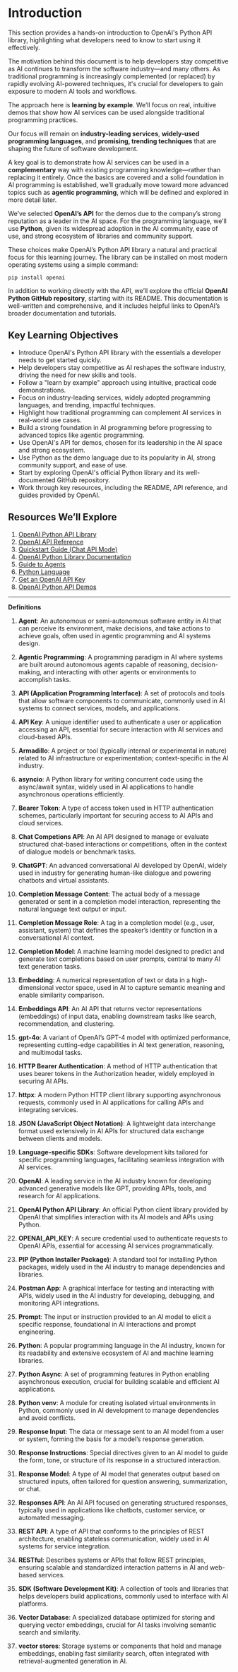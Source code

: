 # Introduction

This section provides a hands-on introduction to OpenAI's Python API library, highlighting what developers need to know to start using it effectively.

The motivation behind this document is to help developers stay competitive as AI continues to transform the software industry—and many others. As traditional programming is increasingly complemented (or replaced) by rapidly evolving AI-powered techniques, it's crucial for developers to gain exposure to modern AI tools and workflows.

The approach here is **learning by example**. We’ll focus on real, intuitive demos that show how AI services can be used alongside traditional programming practices.

Our focus will remain on **industry-leading services**, **widely-used programming languages**, and **promising, trending techniques** that are shaping the future of software development.

A key goal is to demonstrate how AI services can be used in a **complementary** way with existing programming knowledge—rather than replacing it entirely. Once the basics are covered and a solid foundation in AI programming is established, we’ll gradually move toward more advanced topics such as **agentic programming**, which will be defined and explored in more detail later.

We’ve selected **OpenAI’s API** for the demos due to the company’s strong reputation as a leader in the AI space. For the programming language, we’ll use **Python**, given its widespread adoption in the AI community, ease of use, and strong ecosystem of libraries and community support.

These choices make OpenAI’s Python API library a natural and practical focus for this learning journey. The library can be installed on most modern operating systems using a simple command:

```
pip install openai
```

In addition to working directly with the API, we’ll explore the official **OpenAI Python GitHub repository**, starting with its README. This documentation is well-written and comprehensive, and it includes helpful links to OpenAI’s broader documentation and tutorials.

## Key Learning Objectives

- Introduce OpenAI's Python API library with the essentials a developer needs to get started quickly.  
- Help developers stay competitive as AI reshapes the software industry, driving the need for new skills and tools.  
- Follow a "learn by example" approach using intuitive, practical code demonstrations.  
- Focus on industry-leading services, widely adopted programming languages, and trending, impactful techniques.  
- Highlight how traditional programming can complement AI services in real-world use cases.  
- Build a strong foundation in AI programming before progressing to advanced topics like agentic programming.  
- Use OpenAI's API for demos, chosen for its leadership in the AI space and strong ecosystem.  
- Use Python as the demo language due to its popularity in AI, strong community support, and ease of use.  
- Start by exploring OpenAI's official Python library and its well-documented GitHub repository.  
- Work through key resources, including the README, API reference, and guides provided by OpenAI.

## Resources We’ll Explore

1. [OpenAI Python API Library](https://github.com/openai/openai-python)
2. [OpenAI API Reference](https://platform.openai.com/docs/api-reference/introduction)
3. [Quickstart Guide (Chat API Mode)](https://platform.openai.com/docs/quickstart?api-mode=chat)
4. [OpenAI Python Library Documentation](https://platform.openai.com/docs/libraries?language=python)
5. [Guide to Agents](https://platform.openai.com/docs/guides/agents)
6. [Python Language](https://www.python.org/)
7. [Get an OpenAI API Key](https://www.youtube.com/watch?v=OB99E7Y1cMA)
8. [OpenAI Python API Demos](https://github.com/gitmark/openai-python-demos)

-----


**Definitions**

1. **Agent**: An autonomous or semi-autonomous software entity in AI that can perceive its environment, make decisions, and take actions to achieve goals, often used in agentic programming and AI systems design.

2. **Agentic Programming**: A programming paradigm in AI where systems are built around autonomous agents capable of reasoning, decision-making, and interacting with other agents or environments to accomplish tasks.

3. **API (Application Programming Interface)**: A set of protocols and tools that allow software components to communicate, commonly used in AI systems to connect services, models, and applications.

4. **API Key**: A unique identifier used to authenticate a user or application accessing an API, essential for secure interaction with AI services and cloud-based APIs.

5. **Armadillo**: A project or tool (typically internal or experimental in nature) related to AI infrastructure or experimentation; context-specific in the AI industry.

6. **asyncio**: A Python library for writing concurrent code using the async/await syntax, widely used in AI applications to handle asynchronous operations efficiently.

7. **Bearer Token**: A type of access token used in HTTP authentication schemes, particularly important for securing access to AI APIs and cloud services.

8. **Chat Competions API**: An AI API designed to manage or evaluate structured chat-based interactions or competitions, often in the context of dialogue models or benchmark tasks.

9. **ChatGPT**: An advanced conversational AI developed by OpenAI, widely used in industry for generating human-like dialogue and powering chatbots and virtual assistants.

10. **Completion Message Content**: The actual body of a message generated or sent in a completion model interaction, representing the natural language text output or input.

11. **Completion Message Role**: A tag in a completion model (e.g., user, assistant, system) that defines the speaker’s identity or function in a conversational AI context.

12. **Completion Model**: A machine learning model designed to predict and generate text completions based on user prompts, central to many AI text generation tasks.

13. **Embedding**: A numerical representation of text or data in a high-dimensional vector space, used in AI to capture semantic meaning and enable similarity comparison.

14. **Embeddings API**: An AI API that returns vector representations (embeddings) of input data, enabling downstream tasks like search, recommendation, and clustering.

15. **gpt-4o**: A variant of OpenAI’s GPT-4 model with optimized performance, representing cutting-edge capabilities in AI text generation, reasoning, and multimodal tasks.

16. **HTTP Bearer Authentication**: A method of HTTP authentication that uses bearer tokens in the Authorization header, widely employed in securing AI APIs.

17. **httpx**: A modern Python HTTP client library supporting asynchronous requests, commonly used in AI applications for calling APIs and integrating services.

18. **JSON (JavaScript Object Notation)**: A lightweight data interchange format used extensively in AI APIs for structured data exchange between clients and models.

19. **Language-specific SDKs**: Software development kits tailored for specific programming languages, facilitating seamless integration with AI services.

20. **OpenAI**: A leading service in the AI industry known for developing advanced generative models like GPT, providing APIs, tools, and research for AI applications.

21. **OpenAI Python API Library**: An official Python client library provided by OpenAI that simplifies interaction with its AI models and APIs using Python.

22. **OPENAI_API_KEY**: A secure credential used to authenticate requests to OpenAI APIs, essential for accessing AI services programmatically.

23. **PIP (Python Installer Package)**: A standard tool for installing Python packages, widely used in the AI industry to manage dependencies and libraries.

24. **Postman App**: A graphical interface for testing and interacting with APIs, widely used in the AI industry for developing, debugging, and monitoring API integrations.

25. **Prompt**: The input or instruction provided to an AI model to elicit a specific response, foundational in AI interactions and prompt engineering.

26. **Python**: A popular programming language in the AI industry, known for its readability and extensive ecosystem of AI and machine learning libraries.

27. **Python Async**: A set of programming features in Python enabling asynchronous execution, crucial for building scalable and efficient AI applications.

28. **Python venv**: A module for creating isolated virtual environments in Python, commonly used in AI development to manage dependencies and avoid conflicts.

29. **Response Input**: The data or message sent to an AI model from a user or system, forming the basis for a model’s response generation.

30. **Response Instructions**: Special directives given to an AI model to guide the form, tone, or structure of its response in a structured interaction.

31. **Response Model**: A type of AI model that generates output based on structured inputs, often tailored for question answering, summarization, or chat.

32. **Responses API**: An AI API focused on generating structured responses, typically used in applications like chatbots, customer service, or automated messaging.

33. **REST API**: A type of API that conforms to the principles of REST architecture, enabling stateless communication, widely used in AI systems for service integration.

34. **RESTful**: Describes systems or APIs that follow REST principles, ensuring scalable and standardized interaction patterns in AI and web-based services.

35. **SDK (Software Development Kit)**: A collection of tools and libraries that helps developers build applications, commonly used to interface with AI platforms.

36. **Vector Database**: A specialized database optimized for storing and querying vector embeddings, crucial for AI tasks involving semantic search and similarity.

37. **vector stores**: Storage systems or components that hold and manage embeddings, enabling fast similarity search, often integrated with retrieval-augmented generation in AI.










